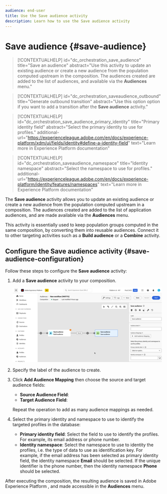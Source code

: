 ```yaml
---
audience: end-user
title: Use the Save audience activity
description: Learn how to use the Save audience activity
---
```


# Save audience {#save-audience}

>[!CONTEXTUALHELP]
>id="dc_orchestration_save_audience"
>title="Save an audience"
>abstract="Use this activity to update an existing audience or create a new audience from the population computed upstream in the composition. The audiences created are added to the list of audiences, and available via the **Audiences** menu."

>[!CONTEXTUALHELP]
>id="dc_orchestration_saveaudience_outbound"
>title="Generate outbound transition"
>abstract="Use this option option if you want to add a transition after the **Save audience** activity."

>[!CONTEXTUALHELP]
>id="dc_orchestration_save_audience_primary_identity"
>title="Primary identity field"
>abstract="Select the primary identity to use for profiles."
>additional-url="https://experienceleague.adobe.com/en/docs/experience-platform/xdm/ui/fields/identity#define-a-identity-field" text="Learn more in Experience Platform documentation"

>[!CONTEXTUALHELP]
>id="dc_orchestration_saveaudience_namespace"
>title="Identity namespace"
>abstract="Select the namespace to use for profiles."
>additional-url="https://experienceleague.adobe.com/en/docs/experience-platform/identity/features/namespaces" text="Learn more in Experience Platform documentation"

The **Save audience** activity allows you to update an existing audience or create a new audience from the population computed upstream in a composition. The audiences created are added to the list of application audiences, and are made available via the **Audiences** menu.

This activity is essentially used to keep population groups computed in the same composition, by converting them into reusable audiences. Connect it to other targeting activities such as a **Build audience** or a **Combine** activity. 

## Configure the Save audience activity {#save-audience-configuration}

Follow these steps to configure the **Save audience** activity:

1. Add a **Save audience** activity to your composition.

    ![](../assets/save-audience.png)

1. Specify the label of the audience to create.

1. Click **Add Audience Mapping** then choose the source and target audience fields:

    * **Source Audience Field**: 
    * **Target Audience Field**: 

    Repeat the operation to add as many audience mappings as needed.

1. Select the primary identity and namespace to use to identify the targeted profiles in the database:

    * **Primary identity field**: Select the field to use to identify the profiles. For example, its email address or phone number.
    * **Identity namespace**: Select the namespace to use to identity the profiles, i.e. the type of data to use as identification key. For example, if the email address has been selected as primary identity field, the identity namespace **Email** should be selected. If the unique identifier is the phone number, then the identity namespace **Phone** should be selected.

After executing the composition, the resulting audience is saved in Adobe Experience Platform <!-- to check-->, and made accessible in the **Audiences** menu.

<!--

## Example{#save-audience-example}

The following example illustrates a simple audience update from targeting. A scheduler is added to run the workflow once a month. A query recovers all the profiles subscribed to the different application services available. The **Save audience** activity updates the audience by deleting profiles that have unsubscribed from the service since the last workflow execution and by adding the newly subscribed profiles.
-->
